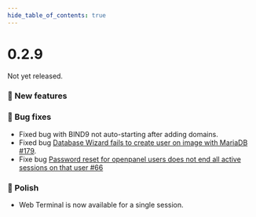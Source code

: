 ```yaml
--- 
hide_table_of_contents: true
---
```


# 0.2.9

Not yet released.

### 🚀 New features

### 🐛 Bug fixes
- Fixed bug with BIND9 not auto-starting after adding domains.
- Fixed bug [Database Wizard fails to create user on image with MariaDB #179](https://github.com/stefanpejcic/OpenPanel/issues/179).
- Fixe bug [Password reset for openpanel users does not end all active sessions on that user #66](https://github.com/stefanpejcic/OpenPanel/issues/66)

### 💅 Polish
- Web Terminal is now available for a single session.

